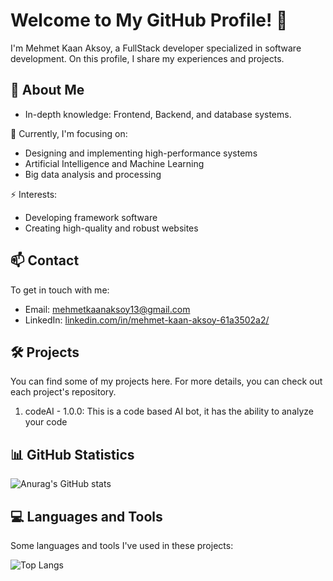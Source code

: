 # Welcome to My GitHub Profile! 👋

I'm Mehmet Kaan Aksoy, a FullStack developer specialized in software development. On this profile, I share my experiences and projects.

## 🚀 About Me

- In-depth knowledge: Frontend, Backend, and database systems.

🌱 Currently, I'm focusing on:

- Designing and implementing high-performance systems
- Artificial Intelligence and Machine Learning
- Big data analysis and processing

⚡ Interests:

- Developing framework software
- Creating high-quality and robust websites

## 📫 Contact

To get in touch with me:

- Email: mehmetkaanaksoy13@gmail.com
- LinkedIn: [linkedin.com/in/mehmet-kaan-aksoy-61a3502a2/](https://www.linkedin.com/in/mehmet-kaan-aksoy-61a3502a2/)

## 🛠️ Projects

You can find some of my projects here. For more details, you can check out each project's repository.

1. codeAI - 1.0.0: This is a code based AI bot, it has the ability to analyze your code

## 📊 GitHub Statistics

![Anurag's GitHub stats](https://github-readme-stats.vercel.app/api?username=mehmetkaanaks13&show_icons=true)

## 💻 Languages and Tools

Some languages and tools I've used in these projects:

![Top Langs](https://github-readme-stats.vercel.app/api/top-langs/?username=mehmetkaanaks13&hide_progress=true)
